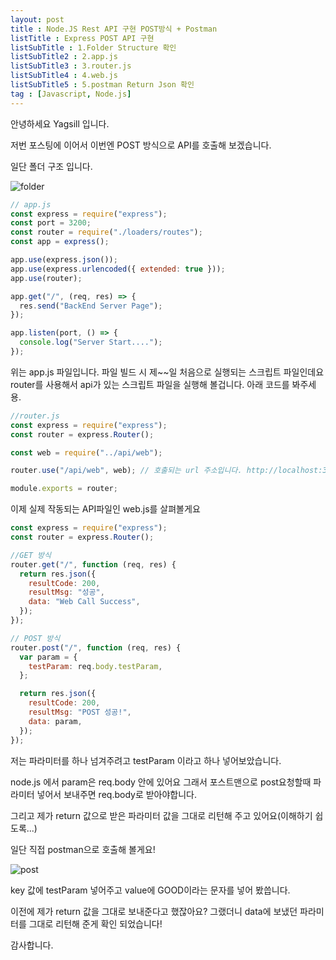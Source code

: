 ```yaml
---
layout: post
title : Node.JS Rest API 구현 POST방식 + Postman
listTitle : Express POST API 구현
listSubTitle : 1.Folder Structure 확인
listSubTitle2 : 2.app.js 
listSubTitle3 : 3.router.js
listSubTitle4 : 4.web.js 
listSubTitle5 : 5.postman Return Json 확인
tag : [Javascript, Node.js]
---
```

안녕하세요 Yagsill 입니다.
  
저번 포스팅에 이어서 이번엔 POST 방식으로 API를 호출해 보겠습니다.
  
일단 폴더 구조 입니다.
<div id="subTitle"></div>

  
![folder](https://img1.daumcdn.net/thumb/R1280x0/?scode=mtistory2&fname=https%3A%2F%2Fblog.kakaocdn.net%2Fdn%2F9jpX5%2FbtsjmuIyp66%2FXmr5JNXZ1cO4yOXVNsBkPK%2Fimg.png)
  
<div id="subTitle2"></div>

```javascript
// app.js
const express = require("express");
const port = 3200;
const router = require("./loaders/routes");
const app = express();

app.use(express.json());
app.use(express.urlencoded({ extended: true }));
app.use(router);

app.get("/", (req, res) => {
  res.send("BackEnd Server Page");
});

app.listen(port, () => {
  console.log("Server Start....");
});
```
  
위는 app.js 파일입니다. 파일 빌드 시 제~~일 처음으로 실행되는 스크립트 파일인데요 router를 사용해서 api가 있는 스크립트 파일을 실행해 볼겁니다. 아래 코드를 봐주세용.
  
<div id="subTitle3"></div>

```javascript
//router.js
const express = require("express");
const router = express.Router();

const web = require("../api/web"); 

router.use("/api/web", web); // 호출되는 url 주소입니다. http://localhost:3200/api/web/ 으로 호출 됨.

module.exports = router;
```
  
이제 실제 작동되는 API파일인 web.js를 살펴볼게요
  
<div id="subTitle4"></div>

```javascript
const express = require("express");
const router = express.Router();

//GET 방식
router.get("/", function (req, res) {
  return res.json({
    resultCode: 200,
    resultMsg: "성공",
    data: "Web Call Success",
  });
});

// POST 방식
router.post("/", function (req, res) {
  var param = {
    testParam: req.body.testParam,
  };

  return res.json({
    resultCode: 200,
    resultMsg: "POST 성공!",
    data: param,
  });
});
```
  
저는 파라미터를 하나 넘겨주려고 testParam 이라고 하나 넣어보았습니다.
  
node.js 에서 param은 req.body 안에 있어요 그래서 포스트맨으로 post요청할때 파라미터 넣어서 보내주면 req.body로 받아야합니다.
  
그리고 제가 return 값으로 받은 파라미터 값을 그대로 리턴해 주고 있어요(이해하기 쉽도록...)
  
일단 직접 postman으로 호출해 볼게요!
<div id="subTitle5"></div>

  
![post](https://img1.daumcdn.net/thumb/R1280x0/?scode=mtistory2&fname=https%3A%2F%2Fblog.kakaocdn.net%2Fdn%2FEtK9O%2FbtsjmCmapFa%2FPXQDXoZKoq3tZ8uMf4Fmqk%2Fimg.png)
  

key 값에 testParam 넣어주고 value에 GOOD이라는 문자를 넣어 봤씁니다.
  
이전에 제가 return 값을 그대로 보내준다고 했잖아요? 그랬더니 data에 보냈던 파라미터를 그대로 리턴해 준게 확인 되었습니다!
  
감사합니다.